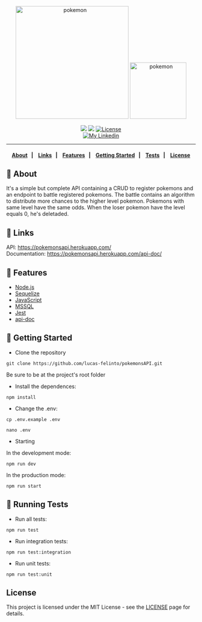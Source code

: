 <p align="center">
     <img alt="pokemon" src="https://upload.wikimedia.org/wikipedia/commons/thumb/9/98/International_Pok%C3%A9mon_logo.svg/640px-International_Pok%C3%A9mon_logo.svg.png" width="300" heigth="250" />
     <img alt="pokemon" src="https://camo.githubusercontent.com/3a4297b1f842914d979c8ad299d4fb7dd9c46db0/687474703a2f2f6173736574732e706f6b656d6f6e2e636f6d2f6173736574732f636d73322f696d672f706f6b656465782f66756c6c2f3030312e706e67" width="150" heigth="250" />
</p>

<p align="center"> 
     <img src="https://img.shields.io/badge/node-%3E%3D%2010.0.0-brightgreen">
     <img src="https://img.shields.io/badge/website-up-brightgreen">
  <a href="LICENSE">
    <img alt="License" src="https://img.shields.io/badge/license-MIT-%23F8952D">
  </a> 
</br>
  <a href="https://www.linkedin.com/in/lucas-felinto/" >
    <img alt="My Linkedin" src="https://img.shields.io/badge/lucasfelinto-%230077B5?style=social&logo=linkedin">
  </a>
</p>

---

<h4 align="center">  
     <a href="#pushpin-about">About</a>&nbsp;&nbsp;&nbsp;|&nbsp;&nbsp;&nbsp; 
     <a href="#link-links">Links</a>&nbsp;&nbsp;&nbsp;|&nbsp;&nbsp;&nbsp;
     <a href="#rocket-features">Features</a>&nbsp;&nbsp;&nbsp;|&nbsp;&nbsp;&nbsp;
     <a href="#beginner-getting-started">Getting Started</a>&nbsp;&nbsp;&nbsp;|&nbsp;&nbsp;&nbsp;
     <a href="#vertical_traffic_light-running-tests">Tests</a>&nbsp;&nbsp;&nbsp;|&nbsp;&nbsp;&nbsp;
     <a href="#license">License</a>
</h4>

## :pushpin: About

It's a simple but complete API containing a CRUD to register pokemons and an endpoint to battle registered pokemons. The battle contains an algorithm to distribute more chances to the higher level pokemon. Pokemons with same level have the same odds. When the loser pokemon have the level equals 0, he's deletaded.

## :link: Links

API: <a href="https://pokemonsapi.herokuapp.com/">https://pokemonsapi.herokuapp.com/<a>  
Documentation: <a href="https://pokemonsapi.herokuapp.com/api-doc/">https://pokemonsapi.herokuapp.com/api-doc/<a>

## :rocket: Features
- [Node.js](https://nodejs.org/)
- [Sequelize](http://sequelize.org/)
- [JavaScript](https://www.javascript.com/)
- [MSSQL](https://www.npmjs.com/package/mssql)
- [Jest](https://jestjs.io/)
- [api-doc](https://apidocjs.com/)

## :beginner: Getting Started

- Clone the repository

``` git clone https://github.com/lucas-felinto/pokemonsAPI.git ```

Be sure to be at the project's root folder

- Install the dependences:

``` npm install ```

- Change the .env:

``` cp .env.example .env ```

``` nano .env ```

- Starting

In the development mode:

``` npm run dev ```

In the production mode:

``` npm run start ```

## :vertical_traffic_light: Running Tests

- Run all tests:

``` npm run test ``` 

- Run integration tests:

``` npm run test:integration ```

- Run unit tests:

``` npm run test:unit ```

## License
This project is licensed under the MIT License - see the [LICENSE](https://opensource.org/licenses/MIT) page for details.
